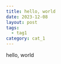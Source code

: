 ```yaml
---
title: hello, world
date: 2023-12-08
layout: post
tags:
  - tag1
category: cat_1
---
```


hello, world
